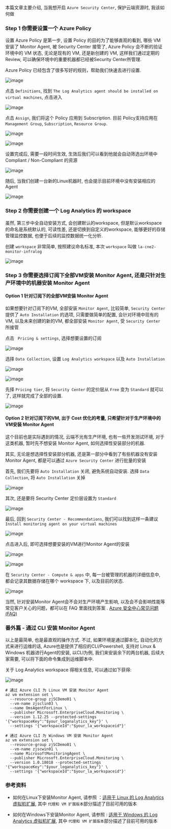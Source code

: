 
本篇文章主要介绍, 当我想开启 `Azure Security Center`, 保护云端资源时, 我该如何做

### Step 1 你需要设置一个 Azure Policy

设置 Azure Policy 是第一步, 设置 Policy 的目的为了能够直观的看到, 哪些 VM 安装了 Monitor Agent, 被 Security Center 接管了, Azure Policy 会不断的验证环境中的 VM 状态, 无论是现有的 VM, 还是新创建的 VM, 这样我们通过定期的Review, 可以确保环境中的重要机器都已经被Security Center所管理. 

Azure Policy 已经包含了很多写好的规则，帮助我们快速去进行设置.

![image](./images/200226/022601.png)

点击 `Definitions`, 找到 `The Log Analytics agent should be installed on virtual machines`, 点击进入

![image](./images/200226/022602.png)

点击 `Assign`, 我们将这个 Policy 应用到 Subscription. 目前 Policy支持应用在 `Management Group`, `Subscription`, `Resource Group`.

![image](./images/200226/022603.png)

![image](./images/200226/022604.png)

设置完成后, 需要一段时间生效, 生效后我们可以看到他就会自动筛选出环境中 Compliant / Non-Compliant 的资源

![image](./images/200226/022605.png)

随后, 当我们创建一台新的Linux机器时, 也会提示目前环境中没有安装相应的Agent

![image](./images/200226/022606.png)

### Step 2 你需要创建一个 Log Analytics 的 workspace

虽然, 第三步中全自动安装方式, 会创建默认的workspace, 但是默认workspace的命名是系统默认的, 可读性差, 还是切换到自定义的workspace, 能够更好的存储管理监控数据, 也便于后续的监控数据统一化分析.

创建 `workspace` 非常简单, 按照建议命名标准, 本次 `workspace` 叫做 `la-cne2-monitor-infralog`

![image](./images/200226/022607.png)

### Step 3 你需要选择订阅下全部VM安装 Monitor Agent, 还是只针对生产环境中的机器安装 Monitor Agent

#### Option 1 针对订阅下的全部VM安装 Monitor Agent

如果想要针对订阅下的VM, 全部安装 `Monitor Agent`, 比较简单, `Security Center` 提供了 `Auto Installation` 的选项, 只需要做简单的配置, 会针对环境中现有的VM, 以及未来创建的新的VM, 都全部安装 `Monitor Agent`, 受 `Security Center` 所接管

点击 ` Pricing & settings`, 选择想要设置的订阅

![image](./images/200226/022608.png)

选择 `Data Collection`, 设置 `Log Analytics workspace` 以及 `Auto Installation`

![image](./images/200226/022609.png)

![image](./images/200226/022610.png)

先择 `Pricing tier`, 将 `Security Center` 的定价层从 `Free` 变为 `Standard` 就可以了, 这样就完成了全部的设置.

![image](./images/200226/022611.png)

#### Option 2 针对订阅下的VM, 出于 Cost 优化的考量, 只希望针对于生产环境中的VM安装 Monitor Agent

这个目前也是实际遇到的情况, 云端不光有生产环境, 也有一些开发测试环境, 对于这类机器, 暂时先不想安装 Monitor Agent, 如何选择性安装部分的机器.

其实, 无论是想选择性安装部分机器, 还是第一部分中看到了有些机器没有安装 Monitor Agent, 都是可以通过 `Azure Security Center` 进行批量的安装

首先, 我们先要将 `Auto Installation` 关闭, 避免系统自动安装. 选择 `Data Collection`, 将 `Auto Installation` 关掉

![image](./images/200226/022612.png)

其次, 还是要将 Security Center 定价层设置为 `Standard`

![image](./images/200226/022613.png)

最后, 回到 `Security Center - Recommendations`, 我们可以找到这样一条建议 `Install monitoring agent on your virtual machines`

![image](./images/200226/022614.png)

点击进入后, 即可选择想要安装的VM进行Monitor Agent的安装

![image](./images/200226/022615.png)

![image](./images/200226/022616.png)

在 `Security Center - Compute & apps` 中, 每一台被管理的机器的详细信息中, 都会记录其数据存储在哪个 workspace 下, 以及目前的状态.

![image](./images/200226/022617.png)

当然, 针对安装Monitor Agent会不会对生产环境产生影响, 以及会不会影响性能等常见客户关心的问题，都可以在 FAQ 里面找到答案 . [Azure 安全中心常见问题 (FAQ)](https://docs.azure.cn/zh-cn/security-center/security-center-faq)

### 番外篇 - 通过 CLI 安装 Monitor Agent

以上是最简单, 也是最直观的操作方式. 不过, 如果环境是通过脚本化, 自动化的方式来进行运维的话, Azure也是提供了相应的CLI/Powershell, 支持对 Linux & Windows 机器进行Agent的安装, 以CLI为例, 我们来安装余下的两台机器, 后续大家需要, 可以将下面的命令集成到运维脚本中.

关于 Log Analytics workspace 得相关信息, 可以通过如下获得:

![image](./images/200226/022618.png)

```
# 通过 Azure CLI 为 Linux VM 安装 Monitor Agent
az vm extension set \
  --resource-group zjSCDemo01 \
  --vm-name zjsclin03 \
  --name OmsAgentForLinux \
  --publisher Microsoft.EnterpriseCloud.Monitoring \
  --version 1.12.25 --protected-settings '{"workspaceKey":"$your_loganalytics_key"}' \
  --settings '{"workspaceId":"$your_la_workspaceid"}'
```

```
# 通过 Azure CLI 为 Windows VM 安装 Monitor Agent
az vm extension set \
  --resource-group zjSCDemo01 \
  --vm-name zjscwin01 \
  --name MicrosoftMonitoringAgent \
  --publisher Microsoft.EnterpriseCloud.Monitoring \
  --version 1.0.18018 --protected-settings '{"workspaceKey":"$your_loganalytics_key"}' \
  --settings '{"workspaceId":"$your_la_workspaceid"}'
```

### 参考资料

- 如何在Linux下安装Monitor Agent, 请参照 ：[适用于 Linux 的 Log Analytics 虚拟机扩展](https://docs.microsoft.com/zh-cn/azure/virtual-machines/extensions/oms-linux), 其中 `代理和 VM 扩展版本`部分描述了目前可用的版本

- 如何在Windows下安装Monitor Agent, 请参照 : [适用于 Windows 的 Log Analytics 虚拟机扩展](https://docs.microsoft.com/zh-cn/azure/virtual-machines/extensions/oms-windows), 其中 `代理和 VM 扩展版本`部分描述了目前可用的版本